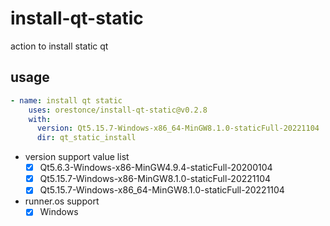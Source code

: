 # install-qt-static
action to install static qt

## usage
````yml
- name: install qt static
    uses: orestonce/install-qt-static@v0.2.8
    with:
      version: Qt5.15.7-Windows-x86_64-MinGW8.1.0-staticFull-20221104
      dir: qt_static_install
````
* version support value list
  * [x] Qt5.6.3-Windows-x86-MinGW4.9.4-staticFull-20200104
  * [x] Qt5.15.7-Windows-x86-MinGW8.1.0-staticFull-20221104
  * [x] Qt5.15.7-Windows-x86_64-MinGW8.1.0-staticFull-20221104
* runner.os support
  * [x] Windows
